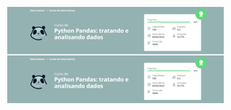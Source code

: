 ![](https://raw.githubusercontent.com/guinatel/Alura-Python-for-Data-Science/main/Course%204%20-%20Pandas%20(Analyzing%20and%20Processing%20Data)/IMG/img%201.png)
![](https://raw.githubusercontent.com/guinatel/Alura-Python-for-Data-Science/main/Course%204%20-%20Pandas%20(Analyzing%20and%20Processing%20Data)/IMG/img%201.png)